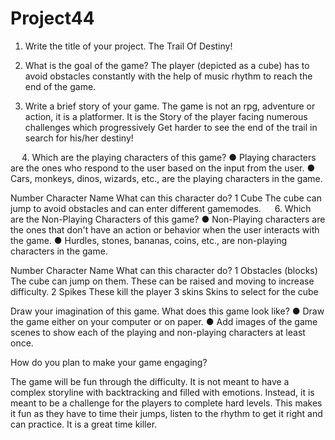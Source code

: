 # Project44

1.	Write the title of your project.
The Trail Of Destiny!



2.	What is the goal of the game? 
The player (depicted as a cube) has to avoid obstacles constantly with the help of music rhythm to reach the end of the game.



3.	Write a brief story of your game.
The game is not an rpg, adventure or action, it is a platformer. It is the
Story of the player facing numerous challenges which progressively
Get harder to see the end of the trail in search for his/her destiny!

 
4.	Which are the playing characters of this game? 
●	Playing characters are the ones who respond to the user based on the input from the user.
●	Cars, monkeys, dinos, wizards, etc., are the playing characters in the game.  

Number	Character Name	What can this character do?
1	Cube	The cube can jump to avoid obstacles and can enter different gamemodes.	
 
6.	Which are the Non-Playing Characters of this game?
●	Non-Playing characters are the ones that don't have an action or behavior when the user interacts with the game.
●	Hurdles, stones, bananas, coins, etc., are non-playing characters in the game.   

Number	Character Name	What can this character do?
1	Obstacles (blocks)	The cube can jump on them. These can be raised and moving to increase difficulty.
2	Spikes	These kill the player
3	skins	Skins to select for the cube


Draw your imagination of this game. What does this game look like?
●	Draw the game either on your computer or on paper. 
●	Add images of the game scenes to show each of the playing and non-playing characters at least once.  

How do you plan to make your game engaging? 

The game will be fun through the difficulty. It is not meant to have a complex storyline with backtracking and filled with emotions. Instead, it is meant to be a challenge for the players to complete hard levels. This makes it fun as they have to time their jumps, listen to the rhythm to get it right and can practice. It is a great time killer.
